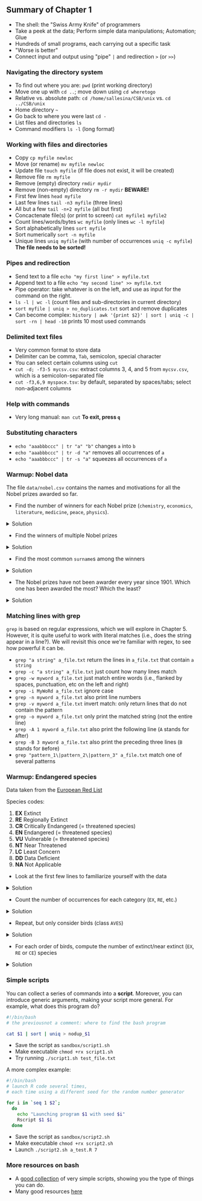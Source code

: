 ## Summary of Chapter 1

- The shell: the "Swiss Army Knife" of programmers
- Take a peek at the data; Perform simple data manipulations; Automation; Glue
- Hundreds of small programs, each carrying out a specific task
- "Worse is better"
- Connect input and output using "pipe" `|` and redirection `>` (or `>>`)

### Navigating the directory system

- To find out where you are: `pwd` (print working directory)
- Move one up with `cd ..`; move down using `cd wheretogo`
- Relative vs. absolute path: `cd /home/sallesina/CSB/unix` vs. `cd ../CSB/unix`
- Home directory `~`
- Go back to where you were last `cd -`
- List files and directories `ls`
- Command modifiers `ls -l` (long format)

### Working with files and directories

- Copy `cp myfile newloc`
- Move (or rename) `mv myfile newloc`
- Update file `touch myfile` (if file does not exist, it will be created)
- Remove file `rm myfile`
- Remove (empty) directory `rmdir mydir`
- Remove (non-empty) directory `rm -r mydir` **BEWARE!**
- First few lines `head myfile`
- Last few lines `tail -n3 myfile` (three lines)
- All but a few `tail -n+2 myfile` (all but first)
- Concactenate file(s) (or print to screen) `cat myfile1 myfile2`
- Count lines/words/bytes `wc myfile` (only lines `wc -l myfile`)
- Sort alphabetically lines `sort myfile`
- Sort numerically `sort -n myfile`
- Unique lines `uniq myfile` (with number of occurrences `uniq -c myfile`) **The file needs to be sorted!**

### Pipes and redirection

- Send text to a file `echo "my first line" > myfile.txt`
- Append text to a file `echo "my second line" >> myfile.txt`
- Pipe operator: take whatever is on the left, and use as input for the command on the right.
- `ls -l | wc -l` (count files and sub-directories in current directory)
- `sort myfile | uniq > no_duplicates.txt` sort and remove duplicates
- Can become complex: `history | awk '{print $2}' | sort | uniq -c | sort -rn | head -10` prints 10 most used commands

### Delimited text files

- Very common format to store data
- Delimiter can be comma, `Tab`, semicolon, special character
- You can select certain columns using `cut`
- `cut -d; -f3-5 mycsv.csv`: extract columns 3, 4, and 5 from `mycsv.csv`, which is a semicolon-separated file
- `cut -f3,6,9 myspace.tsv`: by default, separated by spaces/tabs; select non-adjacent columns

### Help with commands

- Very long manual: `man cut` **To exit, press `q`**

### Substituting characters

- `echo "aaabbbccc" | tr "a" "b"` changes `a` into `b`
- `echo "aaabbbccc" | tr -d "a"` removes all occurrences of `a`
- `echo "aaabbbccc" | tr -s "a"` squeezes all occurrences of `a`

### Warmup: Nobel data

The file `data/nobel.csv` contains the names and motivations for all the Nobel prizes awarded so far.

- Find the number of winners for each Nobel prize (`chemistry`, `economics`, `literature`, `medicine`, `peace`, `physics`). 

<details>
 <summary>Solution</summary>

```
tail -n+2 nobel.csv | cut -f3 -d, | sort | uniq -c | sort -nr
```

</details>

- Find the winners of multiple Nobel prizes

<details>
 <summary>Solution</summary>
   <p>

```
cut nobel.csv -f5-6 -d, | sort | uniq -c | sort -n -r | head -n10
```

  </p>
</details>


- Find the most common `surname`s among the winners

<details>
 <summary>Solution</summary>

```
cut nobel.csv -f6 -d, | sort | uniq -c | sort -nr | head -n10
```

</details>

- The Nobel prizes have not been awarder every year since 1901. Which one has been awarded the most? Which the least?

<details>
 <summary>Solution</summary>

```
tail -n+2 nobel.csv | cut -d, -f 2-3 | sort | uniq | cut -d, -f2 | sort | uniq -c | sort -nr
```

</details>

### Matching lines with grep

`grep` is based on regular expressions, which we will explore in Chapter 5. However, it is quite useful to work with literal matches (i.e., does the string appear in a line?). We will revisit this once we're familiar with regex, to see how powerful it can be.

- `grep "a string" a_file.txt` return the lines in `a_file.txt` that contain `a string`
- `grep -c "a string" a_file.txt` just count how many lines match
- `grep -w myword a_file.txt` just match entire words (i.e., flanked by spaces, punctuation, etc on the left and right)
- `grep -i MyWoRd a_file.txt` ignore case
- `grep -n myword a_file.txt` also print line numbers
- `grep -v myword a_file.txt` invert match: only return lines that do not contain the pattern
- `grep -o myword a_file.txt` only print the matched string (not the entire line)
- `grep -A 1 myword a_file.txt` also print the following line (`A` stands for `A`fter)
- `grep -B 3 myword a_file.txt` also print the preceding three lines (`B` stands for `B`efore)
- `grep "pattern_1\|pattern_2\|pattern_3" a_file.txt` match one of several patterns

### Warmup: Endangered species

Data taken from the [European Red List](https://www.eea.europa.eu/data-and-maps/data/european-red-lists-7)

Species codes:

1. **EX** Extinct
1. **RE** Regionally Extinct
1. **CR** Critically Endangered (= threatened species) 
1. **EN** Endangered (= threatened species)
1. **VU** Vulnerable (= threatened species)
1. **NT** Near Threatened
1. **LC** Least Concern
1. **DD** Data Deficient
1. **NA** Not Applicable

- Look at the first few lines to familiarize yourself with the data

<details>
 <summary>Solution</summary>

```
head European_Red_List.csv
```

</details>

- Count the number of occurrences for each category (`EX`, `RE`, etc.)

<details>
 <summary>Solution</summary>

```
tail -n+2 European_Red_List.csv | cut -d, -f10 | sort | uniq -c
```

</details>

- Repeat, but only consider birds (class `AVES`)

<details>
 <summary>Solution</summary>

```
grep -w AVES European_Red_List.csv | cut -d, -f10 | sort | uniq -c | sort -nr
```

</details>

- For each order of birds, compute the number of extinct/near extinct (`EX`, `RE` or `CE`) species

<details>
 <summary>Solution</summary>

```
grep AVES European_Red_List.csv | grep -w "CR\|EX\|RE" | cut -d, -f5,10 | sort | uniq -c
```

</details>

### Simple scripts

You can collect a series of commands into a **script**. Moreover, you can introduce generic arguments, making your script more general. For example, what does this program do?

```bash
#!/bin/bash
# the previousnot a comment: where to find the bash program

cat $1 | sort | uniq > nodup_$1
```

- Save the script as `sandbox/script1.sh`
- Make executable `chmod +rx script1.sh`
- Try running `./script1.sh test_file.txt`

A more complex example:

```bash
#!/bin/bash
# launch R code several times, 
# each time using a different seed for the random number generator

for i in `seq 1 $2`;
  do
    echo "Launching program $1 with seed $i"
    Rscript $1 $i
  done

```

- Save the script as `sandbox/script2.sh`
- Make executable `chmod +rx script2.sh`
- Launch `./script2.sh a_test.R 7`

### More resources on bash

- A [good collection](https://github.com/ruanyf/simple-bash-scripts) of very simple scripts, showing you the type of things you can do.
- Many good resources [here](https://github.com/awesome-lists/awesome-bash)


